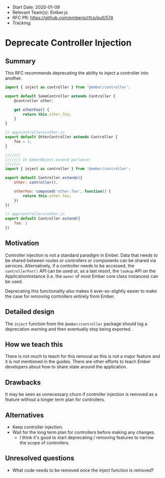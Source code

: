 - Start Date: 2020-01-09
- Relevant Team(s): Ember.js
- RFC PR: https://github.com/emberjs/rfcs/pull/574
- Tracking:

# Deprecate Controller Injection

## Summary

This RFC recommends deprecating the ability to inject a controller into another.

```js
import { inject as controller } from '@ember/controller';

export default SomeController extends Controller {
    @controller other;

    get otherFoo() {
        return this.other.foo;
    }
}

// app/controllers/other.js
export default OtherController extends Controller {
    foo = 1;
}

///////
/////// In EmberObject.extend parlance:
///////
import { inject as controller } from '@ember/controller';

export default Controller.extends({
    other: controller(),

    otherFoo: computed('other.foo', function() {
        return this.other.foo;
    })
})

// app/controllers/other.js
export default Controller.extend({
    foo: 1
})
```

## Motivation

Controller injection is not a standard paradigm in Ember. Data that needs to be shared between
routes or controllers or components can be shared via services. Alternatively, if a controller
needs to be accessed, the `controllerFor()` API can be used or, as a last resort, the `lookup`
API on the ApplicationInstance (i.e. the `owner` of most Ember core class instances) can be used.

Deprecating this functionality also makes it ever-so-slightly easier to make the case for removing
controllers entirely from Ember.

## Detailed design

The `inject` function from the `@ember/controller` package should log a deprecation warning and
then eventually stop being exported.

## How we teach this

There is not much to teach for this removal as this is not a major feature and it is not mentioned
in the guides. There are other efforts to teach Ember developers about how to share state around
the application.

## Drawbacks

It may be seen as unnecessary churn if controller injection is removed as a feature without a longer
term plan for controllers.

## Alternatives

- Keep controller injection.
- Wait for the long term plan for controllers before making any changes.
    - I think it's good to start deprecating / removing features to narrow the scope of controllers.

## Unresolved questions

- What code needs to be removed once the inject function is removed?
